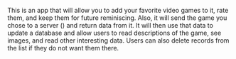 This is an app that will allow you to add your favorite video games to it, rate them, and keep them for future reminiscing. Also, it will send the game you chose to a server () and return data from it. It will then use that data to update a database and allow users to read descriptions of the game, see images, and read other interesting data. Users can also delete records from the list if they do not want them there. 
